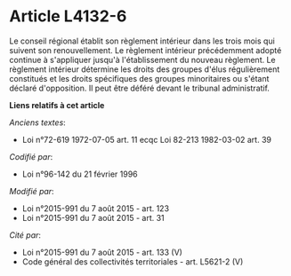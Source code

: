 # Article L4132-6

Le conseil régional établit son règlement intérieur dans les trois mois qui suivent son renouvellement. Le règlement
intérieur précédemment adopté continue à s'appliquer jusqu'à l'établissement du nouveau règlement. Le règlement intérieur
détermine les droits des groupes d'élus régulièrement constitués et les droits spécifiques des groupes minoritaires ou
s'étant déclaré d'opposition. Il peut être déféré devant le tribunal administratif.

**Liens relatifs à cet article**

_Anciens textes_:

  - Loi n°72-619 1972-07-05 art. 11 ecqc Loi 82-213 1982-03-02 art. 39

_Codifié par_:

  - Loi n°96-142 du 21 février 1996

_Modifié par_:

  - Loi n°2015-991 du 7 août 2015 - art. 123
  - Loi n°2015-991 du 7 août 2015 - art. 31

_Cité par_:

  - Loi n°2015-991 du 7 août 2015 - art. 133 (V)
  - Code général des collectivités territoriales - art. L5621-2 (V)
